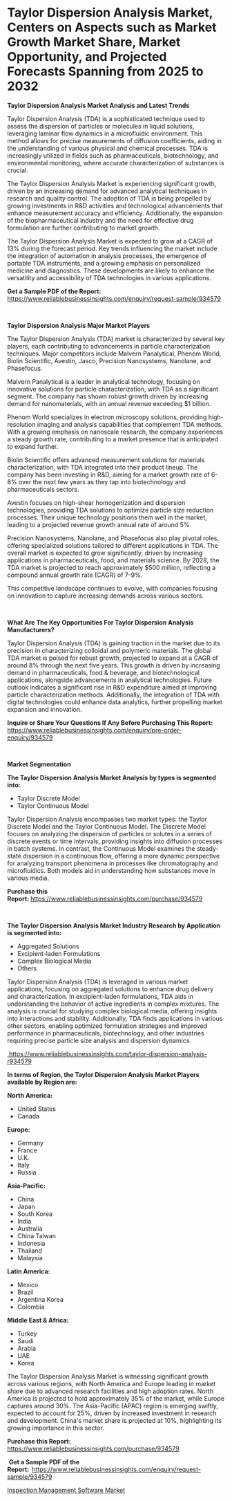 <p><h1>Taylor Dispersion Analysis Market, Centers on Aspects such as Market Growth Market Share, Market Opportunity, and Projected Forecasts Spanning from 2025 to 2032</h1></p><p><strong>Taylor Dispersion Analysis Market Analysis and Latest Trends</strong></p>
<p><p>Taylor Dispersion Analysis (TDA) is a sophisticated technique used to assess the dispersion of particles or molecules in liquid solutions, leveraging laminar flow dynamics in a microfluidic environment. This method allows for precise measurements of diffusion coefficients, aiding in the understanding of various physical and chemical processes. TDA is increasingly utilized in fields such as pharmaceuticals, biotechnology, and environmental monitoring, where accurate characterization of substances is crucial.</p><p>The Taylor Dispersion Analysis Market is experiencing significant growth, driven by an increasing demand for advanced analytical techniques in research and quality control. The adoption of TDA is being propelled by growing investments in R&D activities and technological advancements that enhance measurement accuracy and efficiency. Additionally, the expansion of the biopharmaceutical industry and the need for effective drug formulation are further contributing to market growth.</p><p>The Taylor Dispersion Analysis Market is expected to grow at a CAGR of 13% during the forecast period. Key trends influencing the market include the integration of automation in analysis processes, the emergence of portable TDA instruments, and a growing emphasis on personalized medicine and diagnostics. These developments are likely to enhance the versatility and accessibility of TDA technologies in various applications.</p></p>
<p><strong>Get a Sample PDF of the Report:&nbsp;</strong> <a href="https://www.reliablebusinessinsights.com/enquiry/request-sample/934579?utm_campaign=2440&utm_medium=2&utm_source=Github&utm_content=ia&utm_term=07032025&utm_id=taylor-dispersion-analysis">https://www.reliablebusinessinsights.com/enquiry/request-sample/934579</a></p>
<p>&nbsp;</p>
<p><strong>Taylor Dispersion Analysis Major Market Players</strong></p>
<p><p>The Taylor Dispersion Analysis (TDA) market is characterized by several key players, each contributing to advancements in particle characterization techniques. Major competitors include Malvern Panalytical, Phenom World, Biolin Scientific, Avestin, Jasco, Precision Nanosystems, Nanolane, and Phasefocus.</p><p>Malvern Panalytical is a leader in analytical technology, focusing on innovative solutions for particle characterization, with TDA as a significant segment. The company has shown robust growth driven by increasing demand for nanomaterials, with an annual revenue exceeding $1 billion.</p><p>Phenom World specializes in electron microscopy solutions, providing high-resolution imaging and analysis capabilities that complement TDA methods. With a growing emphasis on nanoscale research, the company experiences a steady growth rate, contributing to a market presence that is anticipated to expand further.</p><p>Biolin Scientific offers advanced measurement solutions for materials characterization, with TDA integrated into their product lineup. The company has been investing in R&D, aiming for a market growth rate of 6-8% over the next few years as they tap into biotechnology and pharmaceuticals sectors.</p><p>Avestin focuses on high-shear homogenization and dispersion technologies, providing TDA solutions to optimize particle size reduction processes. Their unique technology positions them well in the market, leading to a projected revenue growth annual rate of around 5%.</p><p>Precision Nanosystems, Nanolane, and Phasefocus also play pivotal roles, offering specialized solutions tailored to different applications in TDA. The overall market is expected to grow significantly, driven by increasing applications in pharmaceuticals, food, and materials science. By 2028, the TDA market is projected to reach approximately $500 million, reflecting a compound annual growth rate (CAGR) of 7-9%. </p><p>This competitive landscape continues to evolve, with companies focusing on innovation to capture increasing demands across various sectors.</p></p>
<p>&nbsp;</p>
<p><strong>What Are The Key Opportunities For Taylor Dispersion Analysis Manufacturers?</strong></p>
<p><p>Taylor Dispersion Analysis (TDA) is gaining traction in the market due to its precision in characterizing colloidal and polymeric materials. The global TDA market is poised for robust growth, projected to expand at a CAGR of around 8% through the next five years. This growth is driven by increasing demand in pharmaceuticals, food & beverage, and biotechnological applications, alongside advancements in analytical technologies. Future outlook indicates a significant rise in R&D expenditure aimed at improving particle characterization methods. Additionally, the integration of TDA with digital technologies could enhance data analytics, further propelling market expansion and innovation.</p></p>
<p><strong>Inquire or Share Your Questions If Any Before Purchasing This Report:</strong> <a href="https://www.reliablebusinessinsights.com/enquiry/pre-order-enquiry/934579?utm_campaign=2440&utm_medium=2&utm_source=Github&utm_content=ia&utm_term=07032025&utm_id=taylor-dispersion-analysis">https://www.reliablebusinessinsights.com/enquiry/pre-order-enquiry/934579</a></p>
<p>&nbsp;</p>
<p><strong>Market Segmentation</strong></p>
<p><strong>The Taylor Dispersion Analysis Market Analysis by types is segmented into:</strong></p>
<p><ul><li>Taylor Discrete Model</li><li>Taylor Continuous Model</li></ul></p>
<p><p>Taylor Dispersion Analysis encompasses two market types: the Taylor Discrete Model and the Taylor Continuous Model. The Discrete Model focuses on analyzing the dispersion of particles or solutes in a series of discrete events or time intervals, providing insights into diffusion processes in batch systems. In contrast, the Continuous Model examines the steady-state dispersion in a continuous flow, offering a more dynamic perspective for analyzing transport phenomena in processes like chromatography and microfluidics. Both models aid in understanding how substances move in various media.</p></p>
<p><strong>Purchase this Report:&nbsp;</strong><a href="https://www.reliablebusinessinsights.com/purchase/934579?utm_campaign=2440&utm_medium=2&utm_source=Github&utm_content=ia&utm_term=07032025&utm_id=taylor-dispersion-analysis">https://www.reliablebusinessinsights.com/purchase/934579</a></p>
<p>&nbsp;</p>
<p><strong>The Taylor Dispersion Analysis Market Industry Research by Application is segmented into:</strong></p>
<p><ul><li>Aggregated Solutions</li><li>Excipient-laden Formulations</li><li>Complex Biological Media</li><li>Others</li></ul></p>
<p><p>Taylor Dispersion Analysis (TDA) is leveraged in various market applications, focusing on aggregated solutions to enhance drug delivery and characterization. In excipient-laden formulations, TDA aids in understanding the behavior of active ingredients in complex mixtures. The analysis is crucial for studying complex biological media, offering insights into interactions and stability. Additionally, TDA finds applications in various other sectors, enabling optimized formulation strategies and improved performance in pharmaceuticals, biotechnology, and other industries requiring precise particle size analysis and dispersion dynamics.</p></p>
<p><a href="https://www.reliablebusinessinsights.com/taylor-dispersion-analysis-r934579?utm_campaign=2440&utm_medium=2&utm_source=Github&utm_content=ia&utm_term=07032025&utm_id=taylor-dispersion-analysis">&nbsp;https://www.reliablebusinessinsights.com/taylor-dispersion-analysis-r934579</a></p>
<p><strong>In terms of Region, the Taylor Dispersion Analysis Market Players available by Region are:</strong></p>
<p>
    <p> <strong> North America: </strong>
        <ul>
            <li>United States</li>
            <li>Canada</li>
        </ul>
        </p> 
    <p> <strong> Europe: </strong>
        <ul>
            <li>Germany</li>
            <li>France</li>
            <li>U.K.</li>
            <li>Italy</li>
            <li>Russia</li>
        </ul>
        </p> 
    <p> <strong> Asia-Pacific: </strong>
        <ul>
            <li>China</li>
            <li>Japan</li>
            <li>South Korea</li>
            <li>India</li>
            <li>Australia</li>
            <li>China Taiwan</li>
            <li>Indonesia</li>
            <li>Thailand</li>
            <li>Malaysia</li>
        </ul>
        </p> 
    <p> <strong> Latin America: </strong>
        <ul>
            <li>Mexico</li>
            <li>Brazil</li>
            <li>Argentina Korea</li>
            <li>Colombia</li>
        </ul>
        </p> 
    <p> <strong> Middle East & Africa: </strong>
        <ul>
            <li>Turkey</li>
            <li>Saudi</li>
            <li>Arabia</li>
            <li>UAE</li>
            <li>Korea</li>
        </ul>
    </p>
    </p>
<p><p>The Taylor Dispersion Analysis Market is witnessing significant growth across various regions, with North America and Europe leading in market share due to advanced research facilities and high adoption rates. North America is projected to hold approximately 35% of the market, while Europe captures around 30%. The Asia-Pacific (APAC) region is emerging swiftly, expected to account for 25%, driven by increased investment in research and development. China's market share is projected at 10%, highlighting its growing importance in this sector.</p></p>
<p><strong>Purchase this Report: </strong><a href="https://www.reliablebusinessinsights.com/purchase/934579?utm_campaign=2440&utm_medium=2&utm_source=Github&utm_content=ia&utm_term=07032025&utm_id=taylor-dispersion-analysis">https://www.reliablebusinessinsights.com/purchase/934579</a></p>
<p>&nbsp;<strong>Get a Sample PDF of the Report:&nbsp;&nbsp;</strong><a href="https://www.reliablebusinessinsights.com/enquiry/request-sample/934579?utm_campaign=2440&utm_medium=2&utm_source=Github&utm_content=ia&utm_term=07032025&utm_id=taylor-dispersion-analysis">https://www.reliablebusinessinsights.com/enquiry/request-sample/934579</a></p>
<p><strong></strong></p>
<p><p><a href="https://github.com/hillsmyung726/Market-Research-Report-List-1/blob/main/inspection-management-software-market.md?utm_campaign=2440&utm_medium=2&utm_source=Github&utm_content=ia&utm_term=07032025&utm_id=taylor-dispersion-analysis">Inspection Management Software Market</a></p></p>